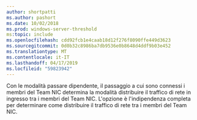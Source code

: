 ```yaml
---
author: shortpatti
ms.author: pashort
ms.date: 10/02/2018
ms.prod: windows-server-threshold
ms:topic: include
ms.openlocfilehash: cdd92fcb1e4caab18d12f276f8090ffe449d3623
ms.sourcegitcommit: 0d0b32c8986ba7db9536e0b8648d4ddf9b03e452
ms.translationtype: MT
ms.contentlocale: it-IT
ms.lasthandoff: 04/17/2019
ms.locfileid: "59823942"
---
```

Con le modalità passare dipendente, il passaggio a cui sono connessi i membri del Team NIC determina la modalità distribuire il traffico di rete in ingresso tra i membri del Team NIC. L'opzione è l'indipendenza completa per determinare come distribuire il traffico di rete tra i membri del Team NIC.